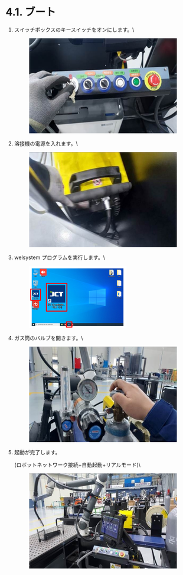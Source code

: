 # 4.1. ブート



1.  スイッチボックスのキースイッチをオンにします。\


    <div align="left"><figure><img src="../.gitbook/assets/그림44.jpg" alt=""><figcaption></figcaption></figure></div>


2.  溶接機の電源を入れます。\


    <div align="left"><figure><img src="../.gitbook/assets/그림45.jpg" alt=""><figcaption></figcaption></figure></div>


3.  welsystem プログラムを実行します。\


    <div align="left"><figure><img src="../.gitbook/assets/그림40.png" alt=""><figcaption></figcaption></figure></div>


4.  ガス筒のバルブを開きます。\


    <div align="left"><figure><img src="../.gitbook/assets/그림41.jpg" alt=""><figcaption></figcaption></figure></div>


5.  起動が完了します。

    (ロボットネットワーク接続+自動起動+リアルモード)\


    <div align="left"><figure><img src="../.gitbook/assets/그림42 (1).jpg" alt=""><figcaption></figcaption></figure></div>
